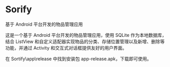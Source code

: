 # Sorify
基于 Android 平台开发的物品管理应用

这是一个基于 Android 平台开发的物品管理应用，使用 SQLite 作为本地数据库，结合 ListView 和自定义适配器实现物品的分类、存储位置管理以及新增、删除等功能，并通过 Activity 和交互式对话框提供友好的用户界面。

在 Sortify\app\release 中找到安装包 app-release.apk，下载即可使用。
